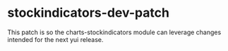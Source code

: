 stockindicators-dev-patch
=========================

This patch is so the charts-stockindicators module can leverage changes intended for the next yui release.
